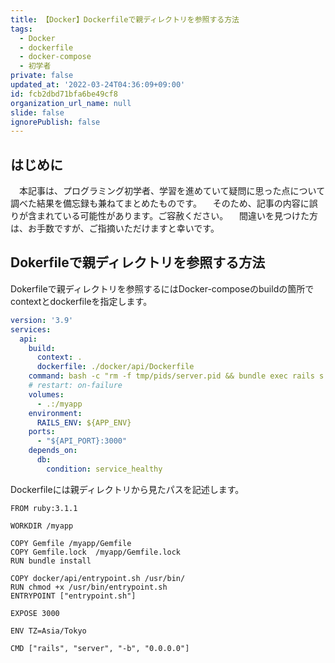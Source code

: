 ```yaml
---
title: 【Docker】Dockerfileで親ディレクトリを参照する方法
tags:
  - Docker
  - dockerfile
  - docker-compose
  - 初学者
private: false
updated_at: '2022-03-24T04:36:09+09:00'
id: fcb2dbd71bfa6be49cf8
organization_url_name: null
slide: false
ignorePublish: false
---
```

## はじめに
　本記事は、プログラミング初学者、学習を進めていて疑問に思った点について調べた結果を備忘録も兼ねてまとめたものです。
　そのため、記事の内容に誤りが含まれている可能性があります。ご容赦ください。
　間違いを見つけた方は、お手数ですが、ご指摘いただけますと幸いです。

## Dokerfileで親ディレクトリを参照する方法
Dokerfileで親ディレクトリを参照するにはDocker-composeのbuildの箇所でcontextとdockerfileを指定します。

```docker-compose.yml
version: '3.9'
services:
  api:
    build:
      context: .
      dockerfile: ./docker/api/Dockerfile
    command: bash -c "rm -f tmp/pids/server.pid && bundle exec rails s -p 3000 -b '0.0.0.0'"
    # restart: on-failure
    volumes:
      - .:/myapp
    environment:
      RAILS_ENV: ${APP_ENV}
    ports:
      - "${API_PORT}:3000"
    depends_on:
      db:
        condition: service_healthy

```

Dockerfileには親ディレクトリから見たパスを記述します。

```Dockerfile:Dockerfile
FROM ruby:3.1.1

WORKDIR /myapp

COPY Gemfile /myapp/Gemfile
COPY Gemfile.lock  /myapp/Gemfile.lock
RUN bundle install

COPY docker/api/entrypoint.sh /usr/bin/
RUN chmod +x /usr/bin/entrypoint.sh
ENTRYPOINT ["entrypoint.sh"]

EXPOSE 3000

ENV TZ=Asia/Tokyo

CMD ["rails", "server", "-b", "0.0.0.0"]
```
